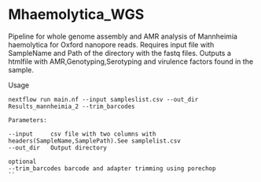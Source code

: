 # Mhaemolytica_WGS
Pipeline for whole genome assembly and AMR analysis of Mannheimia haemolytica for Oxford nanopore reads. Requires input file with SampleName and Path of the directory with the fastq files. Outputs a htmlfile with AMR,Genotyping,Serotyping and virulence factors found in the sample. 

Usage
```
nextflow run main.nf --input sampleslist.csv --out_dir Results_mannheimia_2 --trim_barcodes
```
```
Parameters:

--input		csv file with two columns with headers(SampleName,SamplePath).See samplelist.csv
--out_dir	Output directory

optional
--trim_barcodes barcode and adapter trimming using porechop
``
